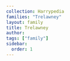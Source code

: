 ```yaml
---
collection: Harrypedia
families: "Trelawney"
layout: family
title: Trelawney
author:
tags: ["family"]
sidebar:
  order: 1
---
```

